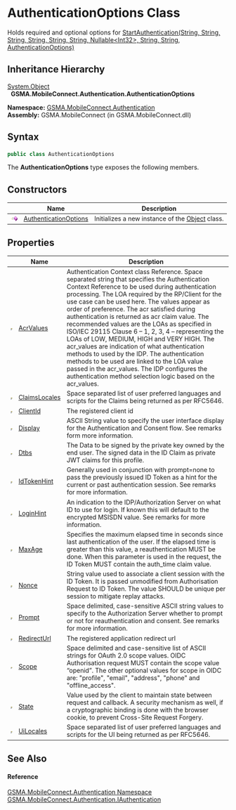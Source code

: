 AuthenticationOptions Class
===========================
Holds required and optional options for [StartAuthentication(String, String, String, String, String, String, Nullable&lt;Int32>, String, String, AuthenticationOptions)][1]


Inheritance Hierarchy
---------------------
[System.Object][2]  
  **GSMA.MobileConnect.Authentication.AuthenticationOptions**  

**Namespace:** [GSMA.MobileConnect.Authentication][3]  
**Assembly:** GSMA.MobileConnect (in GSMA.MobileConnect.dll)

Syntax
------

```csharp
public class AuthenticationOptions
```

The **AuthenticationOptions** type exposes the following members.


Constructors
------------

                 | Name                       | Description                                          
---------------- | -------------------------- | ---------------------------------------------------- 
![Public method] | [AuthenticationOptions][4] | Initializes a new instance of the [Object][2] class. 


Properties
----------

                   | Name               | Description                                                                                                                                                                                                                                                                                                                                                                                                                                                                                                                                                                                                                                                                                                                                                                   
------------------ | ------------------ | ----------------------------------------------------------------------------------------------------------------------------------------------------------------------------------------------------------------------------------------------------------------------------------------------------------------------------------------------------------------------------------------------------------------------------------------------------------------------------------------------------------------------------------------------------------------------------------------------------------------------------------------------------------------------------------------------------------------------------------------------------------------------------- 
![Public property] | [AcrValues][5]     | Authentication Context class Reference. Space separated string that specifies the Authentication Context Reference to be used during authentication processing. The LOA required by the RP/Client for the use case can be used here. The values appear as order of preference. The acr satisfied during authentication is returned as acr claim value. The recommended values are the LOAs as specified in ISO/IEC 29115 Clause 6 – 1, 2, 3, 4 – representing the LOAs of LOW, MEDIUM, HIGH and VERY HIGH. The acr_values are indication of what authentication methods to used by the IDP. The authentication methods to be used are linked to the LOA value passed in the acr_values. The IDP configures the authentication method selection logic based on the acr_values. 
![Public property] | [ClaimsLocales][6] | Space separated list of user preferred languages and scripts for the Claims being returned as per RFC5646.                                                                                                                                                                                                                                                                                                                                                                                                                                                                                                                                                                                                                                                                    
![Public property] | [ClientId][7]      | The registered client id                                                                                                                                                                                                                                                                                                                                                                                                                                                                                                                                                                                                                                                                                                                                                      
![Public property] | [Display][8]       | ASCII String value to specify the user interface display for the Authentication and Consent flow. See remarks form more information.                                                                                                                                                                                                                                                                                                                                                                                                                                                                                                                                                                                                                                          
![Public property] | [Dtbs][9]          | The Data to be signed by the private key owned by the end user. The signed data in the ID Claim as private JWT claims for this profile.                                                                                                                                                                                                                                                                                                                                                                                                                                                                                                                                                                                                                                       
![Public property] | [IdTokenHint][10]  | Generally used in conjunction with prompt=none to pass the previously issued ID Token as a hint for the current or past authentication session. See remarks for more information.                                                                                                                                                                                                                                                                                                                                                                                                                                                                                                                                                                                             
![Public property] | [LoginHint][11]    | An indication to the IDP/Authorization Server on what ID to use for login. If known this will default to the encrypted MSISDN value. See remarks for more information.                                                                                                                                                                                                                                                                                                                                                                                                                                                                                                                                                                                                        
![Public property] | [MaxAge][12]       | Specifies the maximum elapsed time in seconds since last authentication of the user. If the elapsed time is greater than this value, a reauthentication MUST be done. When this parameter is used in the request, the ID Token MUST contain the auth_time claim value.                                                                                                                                                                                                                                                                                                                                                                                                                                                                                                        
![Public property] | [Nonce][13]        | String value used to associate a client session with the ID Token. It is passed unmodified from Authorisation Request to ID Token. The value SHOULD be unique per session to mitigate replay attacks.                                                                                                                                                                                                                                                                                                                                                                                                                                                                                                                                                                         
![Public property] | [Prompt][14]       | Space delimited, case-sensitive ASCII string values to specify to the Authorization Server whether to prompt or not for reauthentication and consent. See remarks for more information.                                                                                                                                                                                                                                                                                                                                                                                                                                                                                                                                                                                       
![Public property] | [RedirectUrl][15]  | The registered application redirect url                                                                                                                                                                                                                                                                                                                                                                                                                                                                                                                                                                                                                                                                                                                                       
![Public property] | [Scope][16]        | Space delimited and case-sensitive list of ASCII strings for OAuth 2.0 scope values. OIDC Authorisation request MUST contain the scope value “openid”. The other optional values for scope in OIDC are: "profile", "email", "address", "phone" and "offline_access".                                                                                                                                                                                                                                                                                                                                                                                                                                                                                                          
![Public property] | [State][17]        | Value used by the client to maintain state between request and callback. A security mechanism as well, if a cryptographic binding is done with the browser cookie, to prevent Cross-Site Request Forgery.                                                                                                                                                                                                                                                                                                                                                                                                                                                                                                                                                                     
![Public property] | [UiLocales][18]    | Space separated list of user preferred languages and scripts for the UI being returned as per RFC5646.                                                                                                                                                                                                                                                                                                                                                                                                                                                                                                                                                                                                                                                                        


See Also
--------

#### Reference
[GSMA.MobileConnect.Authentication Namespace][3]  
[GSMA.MobileConnect.Authentication.IAuthentication][19]  

[1]: ../IAuthentication/StartAuthentication.md
[2]: http://msdn.microsoft.com/en-us/library/e5kfa45b
[3]: ../README.md
[4]: _ctor.md
[5]: AcrValues.md
[6]: ClaimsLocales.md
[7]: ClientId.md
[8]: Display.md
[9]: Dtbs.md
[10]: IdTokenHint.md
[11]: LoginHint.md
[12]: MaxAge.md
[13]: Nonce.md
[14]: Prompt.md
[15]: RedirectUrl.md
[16]: Scope.md
[17]: State.md
[18]: UiLocales.md
[19]: ../IAuthentication/README.md
[20]: ../../_icons/Help.png
[Public method]: ../../_icons/pubmethod.gif "Public method"
[Public property]: ../../_icons/pubproperty.gif "Public property"